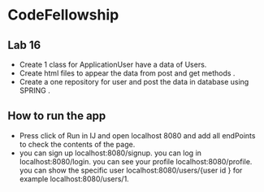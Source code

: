 # CodeFellowship

## Lab 16 
* Create 1 class for ApplicationUser have a data of Users.
* Create html files to appear the data from post and get methods .
* Create a one repository for user and post the data in database using SPRING .

## How to run the app

* Press click of Run in IJ and open localhost 8080 and add all endPoints to check the contents of the page.
* you can sign up localhost:8080/signup.
you can log in localhost:8080/login.
you can see your profile localhost:8080/profile.
you can show the specific user localhost:8080/users/{user id } for example localhost:8080/users/1.